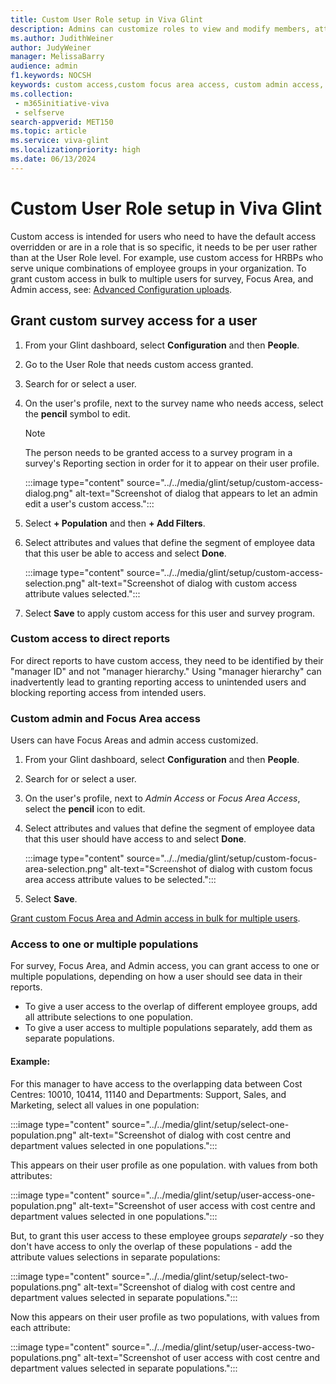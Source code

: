 ```yaml
---
title: Custom User Role setup in Viva Glint
description: Admins can customize roles to view and modify members, attributes, and permissions.
ms.author: JudithWeiner
author: JudyWeiner
manager: MelissaBarry
audience: admin
f1.keywords: NOCSH
keywords: custom access,custom focus area access, custom admin access, custom direct report access, access to one or multiple populations 
ms.collection: 
 - m365initiative-viva
 - selfserve
search-appverid: MET150
ms.topic: article
ms.service: viva-glint
ms.localizationpriority: high
ms.date: 06/13/2024
---
```


# Custom User Role setup in Viva Glint

Custom access is intended for users who need to have the default access overridden or are in a role that is so specific, it needs to be per user rather than at the User Role level. For example, use custom access for HRBPs who serve unique combinations of employee groups in your organization. To grant custom access in bulk to multiple users for survey, Focus Area, and Admin access, see: [Advanced Configuration uploads](advanced-config-uploads.md).

## Grant custom survey access for a user

1. From your Glint dashboard, select **Configuration** and then **People**.
2. Go to the User Role that needs custom access granted.
3. Search for or select a user.
4. On the user's profile, next to the survey name who needs access, select the **pencil** symbol to edit.

   > [!NOTE]
   > The person needs to be granted access to a survey program in a survey's Reporting section in order for it to appear on their user profile.

   :::image type="content" source="../../media/glint/setup/custom-access-dialog.png" alt-text="Screenshot of dialog that appears to let an admin edit a user's custom access.":::
    
5. Select **+ Population** and then **+ Add Filters**.
6. Select attributes and values that define the segment of employee data that this user be able to access and select **Done**.

   :::image type="content" source="../../media/glint/setup/custom-access-selection.png" alt-text="Screenshot of dialog with custom access attribute values selected.":::
   
7. Select **Save** to apply custom access for this user and survey program.


### Custom access to direct reports

For direct reports to have custom access, they need to be identified by their "manager ID" and not "manager hierarchy." Using "manager hierarchy" can inadvertently lead to granting reporting access to unintended users and blocking reporting access from intended users.

### Custom admin and Focus Area access

Users can have Focus Areas and admin access customized. 
1. From your Glint dashboard, select **Configuration** and then **People**.
3. Search for or select a user.
4. On the user's profile, next to *Admin Access* or *Focus Area Access*, select the **pencil** icon to edit.
5. Select attributes and values that define the segment of employee data that this user should have access to and select **Done**.

   :::image type="content" source="../../media/glint/setup/custom-focus-area-selection.png" alt-text="Screenshot of dialog with custom focus area access attribute values to be selected.":::

6. Select **Save**.

[Grant custom Focus Area and Admin access in bulk for multiple users](https://go.microsoft.com/fwlink/?linkid=2247341).

### Access to one or multiple populations

For survey, Focus Area, and Admin access, you can grant access to one or multiple populations, depending on how a user should see data in their reports. 
 - To give a user access to the overlap of different employee groups, add all attribute selections to one population.
 - To give a user access to multiple populations separately, add them as separate populations.

#### Example: 
For this manager to have access to the overlapping data between Cost Centres: 10010, 10414, 11140 and Departments: Support, Sales, and Marketing, select all values in one population:

:::image type="content" source="../../media/glint/setup/select-one-population.png" alt-text="Screenshot of dialog with cost centre and department values selected in one populations.":::

This appears on their user profile as one population. with values from both attributes:

:::image type="content" source="../../media/glint/setup/user-access-one-population.png" alt-text="Screenshot of user access with cost centre and department values selected in one populations.":::

But, to grant this user access to these employee groups *separately* -so they don't have access to only the overlap of these populations - add the attribute values selections in separate populations:

:::image type="content" source="../../media/glint/setup/select-two-populations.png" alt-text="Screenshot of dialog with cost centre and department values selected in separate populations.":::

Now this appears on their user profile as two populations, with values from each attribute:

:::image type="content" source="../../media/glint/setup/user-access-two-populations.png" alt-text="Screenshot of user access with cost centre and department values selected in separate populations.":::



